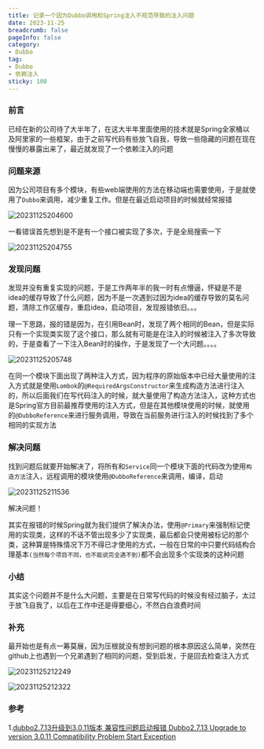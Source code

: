 ```yaml
---
title: 记录一个因为Dubbo调用和Spring注入不规范导致的注入问题
date: 2023-11-25
breadcrumb: false
pageInfo: false
category:
- Dubbo
tag:
- Dubbo
- 依赖注入
sticky: 100
---
```


### 前言

已经在新的公司待了大半年了，在这大半年里面使用的技术就是Spring全家桶以及阿里家的一些框架，由于之前写代码有些放飞自我，导致一些隐藏的问题在现在慢慢的暴露出来了，最近就发现了一个依赖注入的问题


### 问题来源

因为公司项目有多个模块，有些web端使用的方法在移动端也需要使用，于是就使用了`Dubbo`来调用，减少重复工作。但是在最近启动项目的时候就经常报错

![20231125204600](https://blog-1253887276.cos.ap-chongqing.myqcloud.com/vscodeblog/20231125204600.png)

一看错误首先想到是不是有一个接口被实现了多次，于是全局搜索一下

![20231125204755](https://blog-1253887276.cos.ap-chongqing.myqcloud.com/vscodeblog/20231125204755.png)


### 发现问题

发现并没有重复实现的问题，于是工作两年半的我一时有点懵逼，怀疑是不是idea的缓存导致了什么问题，因为不是一次遇到过因为idea的缓存导致的莫名问题，清除工作区缓存，重启idea，启动项目，发现报错依旧。。。

理一下思路，报的错是因为，在引用Bean时，发现了两个相同的Bean，但是实际只有一个实现类实现了这个接口，那么就有可能是在注入的时候被注入了多次导致的，于是查看了一下注入Bean时的操作，于是发现了一个大问题。。。。

![20231125205748](https://blog-1253887276.cos.ap-chongqing.myqcloud.com/vscodeblog/20231125205748.png)

在同一个模块下面出现了两种注入方式，因为程序的原始版本中已经大量使用的注入方式就是使用`Lombok`的`@RequiredArgsConstructor`来生成构造方法进行注入的，所以后面我们在写代码注入的时候，就大量使用了构造方法注入，这种方式也是Spring官方目前最推荐使用的注入方式，但是在其他模块使用的时候，就使用的`@DubboReference`来进行服务调用，导致在当前服务进行注入的时候找到了多个相同的实现方法

### 解决问题

找到问题后就要开始解决了，将所有和`Service`同一个模块下面的代码改为使用`构造方法`注入，远程调用的模块使用`@DubboReference`来调用，编译，启动

![20231125211536](https://blog-1253887276.cos.ap-chongqing.myqcloud.com/vscodeblog/20231125211536.png)

解决问题！

其实在报错的时候Spring就为我们提供了解决办法，使用`@Primary`来强制标记使用的实现类，这样的不话不管出现多少了实现类，最后都会只使用被标记的那个类，这种算是特殊情况下万不得已才使用的方式，一般在日常的中只要代码结构合理基本`(当然每个项目不同，也不能说完全遇不到)`都不会出现多个实现类的这种问题

### 小结

其实这个问题并不是什么大问题，主要是在日常写代码的时候没有经过脑子，太过于放飞自我了，以后在工作中还是得要细心，不然白白浪费时间

### 补充

最开始也是有点一筹莫展，因为压根就没有想到问题的根本原因这么简单，突然在github上也遇到一个兄弟遇到了相同的问题，受到启发，于是回去检查注入方式

![20231125212249](https://blog-1253887276.cos.ap-chongqing.myqcloud.com/vscodeblog/20231125212249.png)

![20231125212322](https://blog-1253887276.cos.ap-chongqing.myqcloud.com/vscodeblog/20231125212322.png)

### 参考

1.[dubbo2.7.13升级到3.0.11版本 兼容性问题启动报错 Dubbo2.7.13 Upgrade to version 3.0.11 Compatibility Problem Start Exception
](https://github.com/apache/dubbo/issues/11080)